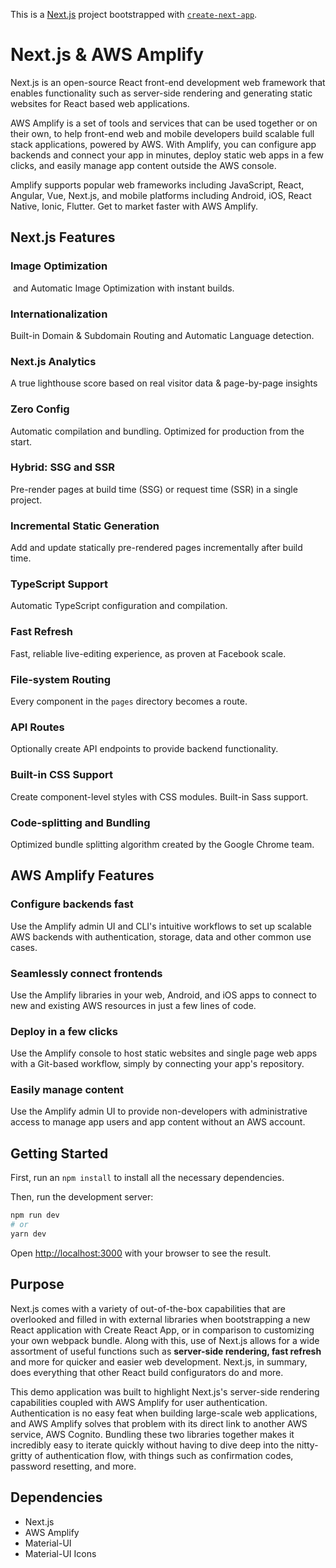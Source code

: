 This is a [Next.js](https://nextjs.org/) project bootstrapped with [`create-next-app`](https://github.com/vercel/next.js/tree/canary/packages/create-next-app).

# Next.js & AWS Amplify

Next.js is an open-source React front-end development web framework that enables functionality such as server-side rendering and generating static websites for React based web applications.

AWS Amplify is a set of tools and services that can be used together or on their own, to help front-end web and mobile developers build scalable full stack applications, powered by AWS. With Amplify, you can configure app backends and connect your app in minutes, deploy static web apps in a few clicks, and easily manage app content outside the AWS console.

Amplify supports popular web frameworks including JavaScript, React, Angular, Vue, Next.js, and mobile platforms including Android, iOS, React Native, Ionic, Flutter. Get to market faster with AWS Amplify.

## Next.js Features

### Image Optimization

<Image> and Automatic Image Optimization with instant builds.

### Internationalization

Built-in Domain & Subdomain Routing and Automatic Language detection.

### Next.js Analytics

A true lighthouse score based on real visitor data & page-by-page insights

### Zero Config

Automatic compilation and bundling. Optimized for production from the start.

### Hybrid: SSG and SSR

Pre-render pages at build time (SSG) or request time (SSR) in a single project.

### Incremental Static Generation

Add and update statically pre-rendered pages incrementally after build time.

### TypeScript Support

Automatic TypeScript configuration and compilation.

### Fast Refresh

Fast, reliable live-editing experience, as proven at Facebook scale.

### File-system Routing

Every component in the `pages` directory becomes a route.

### API Routes

Optionally create API endpoints to provide backend functionality.

### Built-in CSS Support

Create component-level styles with CSS modules. Built-in Sass support.

### Code-splitting and Bundling

Optimized bundle splitting algorithm created by the Google Chrome team.

## AWS Amplify Features

### Configure backends fast

Use the Amplify admin UI and CLI's intuitive workflows to set up scalable AWS backends with authentication, storage, data and other common use cases.

### Seamlessly connect frontends

Use the Amplify libraries in your web, Android, and iOS apps to connect to new and existing AWS resources in just a few lines of code.

### Deploy in a few clicks

Use the Amplify console to host static websites and single page web apps with a Git-based workflow, simply by connecting your app's repository.

### Easily manage content

Use the Amplify admin UI to provide non-developers with administrative access to manage app users and app content without an AWS account.

## Getting Started

First, run an `npm install` to install all the necessary dependencies.

Then, run the development server:

```bash
npm run dev
# or
yarn dev
```

Open [http://localhost:3000](http://localhost:3000) with your browser to see the result.

## Purpose

Next.js comes with a variety of out-of-the-box capabilities that are overlooked and filled in with external libraries when bootstrapping a new React application with Create React App, or in comparison to customizing your own webpack bundle. Along with this, use of Next.js allows for a wide assortment of useful functions such as **server-side rendering, fast refresh** and more for quicker and easier web development. Next.js, in summary, does everything that other React build configurators do and more.

This demo application was built to highlight Next.js's server-side rendering capabilities coupled with AWS Amplify for user authentication. Authentication is no easy feat when building large-scale web applications, and AWS Amplify solves that problem with its direct link to another AWS service, AWS Cognito. Bundling these two libraries together makes it incredibly easy to iterate quickly without having to dive deep into the nitty-gritty of authentication flow, with things such as confirmation codes, password resetting, and more.

## Dependencies

- Next.js
- AWS Amplify
- Material-UI
- Material-UI Icons
